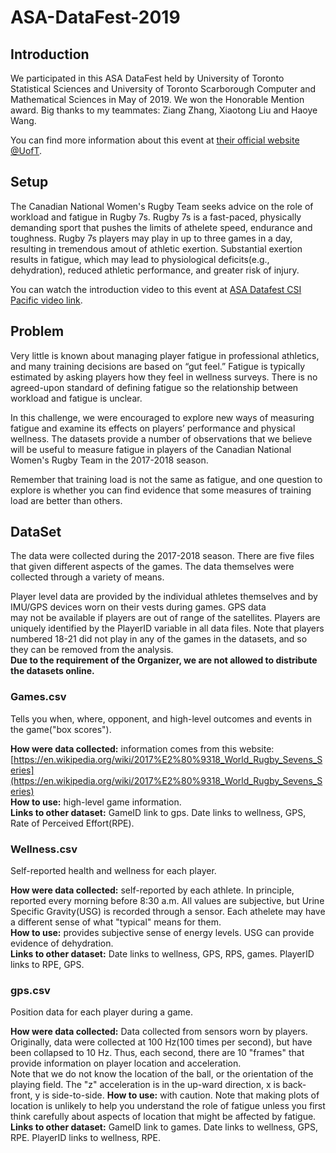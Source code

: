 # ASA-DataFest-2019

## Introduction 

We participated in this ASA DataFest held by University of Toronto Statistical Sciences and University of Toronto Scarborough Computer and Mathematical Sciences in May of 2019. We won the Honorable Mention award. Big thanks to my teammates: Ziang Zhang, Xiaotong Liu and Haoye Wang.  

You can find more information about this event at [their official website @UofT](https://utorontodatafest.wordpress.com/).

## Setup

The Canadian National Women's Rugby Team seeks advice on the role of workload and fatigue in Rugby 7s. Rugby 7s is a fast-paced, physically demanding sport that pushes the limits of athelete speed, endurance and toughness. Rugby 7s players may play in up to three games in a day, resulting in tremendous amout of athletic exertion. Substantial exertion results in fatigue, which may lead to physiological deficits(e.g., dehydration), reduced athletic performance, and greater risk of injury.  

You can watch the introduction video to this event at [ASA Datafest CSI Pacific video link](https://www.youtube.com/watch?v=ie32B8MldyE&feature=youtu.be).

## Problem

Very little is known about managing player fatigue in professional athletics, and many training decisions are based on “gut feel.” Fatigue is typically estimated by asking players how they feel in wellness surveys. There is no agreed-upon standard of defining fatigue so the relationship between workload and fatigue is unclear.  

In this challenge, we were encouraged to explore new ways of measuring fatigue and examine its effects on players’ performance and physical wellness. The datasets provide a number of observations that we believe will be useful to measure fatigue in players of the Canadian National Women's Rugby Team in the 2017-2018 season.  

Remember that training load is not the same as fatigue, and one question to explore is whether you can find evidence that some measures of training load are better than others. 

## DataSet
The data were collected during the 2017-2018 season. There are five files that given different aspects of the games. The data themselves were collected through a variety of means.  

Player level data are provided by the individual athletes themselves and by IMU/GPS devices worn on their vests during games. GPS data  
may not be available if players are out of range of the satellites. Players are uniquely identified by the PlayerID variable in all data files. Note that players numbered 18-21 did not play in any of the games in the datasets, and so they can be removed from the analysis.  
**Due to the requirement of the Organizer, we are not allowed to distribute the datasets online.**

### Games.csv
Tells you when, where, opponent, and high-level outcomes and events in the game("box scores").  

**How were data collected:** information comes from this website: [https://en.wikipedia.org/wiki/2017%E2%80%9318_World_Rugby_Sevens_Series](https://en.wikipedia.org/wiki/2017%E2%80%9318_World_Rugby_Sevens_Series)  
**How to use:** high-level game information.  
**Links to other dataset:** GameID link to gps. Date links to wellness, GPS, Rate of Perceived Effort(RPE).  

### Wellness.csv
Self-reported health and wellness for each player.  

**How were data collected:** self-reported by each athlete. In principle, reported every morning before 8:30 a.m. All values are subjective, but Urine Specific Gravity(USG) is recorded through a sensor. Each athelete may have a different sense of what "typical" means for them.  
**How to use:** provides subjective sense of energy levels. USG can provide evidence of dehydration.  
**Links to other dataset:** Date links to wellness, GPS, RPS, games. PlayerID links to RPE, GPS.  

### gps.csv
Position data for each player during a game.  

**How were data collected:** Data collected from sensors worn by players. Originally, data were collected at 100 Hz(100 times per second), but have been collapsed to 10 Hz. Thus, each second, there are 10 "frames" that provide information on player location and acceleration.  
Note that we do not know the location of the ball, or the orientation of the playing field. The "z" acceleration is in the up-ward direction, x is back-front, y is side-to-side.
**How to use:** with caution. Note that making plots of location is unlikely to help you understand the role of fatigue unless you first think carefully about aspects of location that might be affected by fatigue.
**Links to other dataset:** GameID link to games. Date links to wellness, GPS, RPE. PlayerID links to wellness, RPE.

